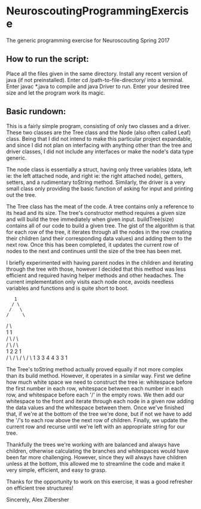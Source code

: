 # NeuroscoutingProgrammingExercise
The generic programming exercise for Neuroscouting Spring 2017

How to run the script:
-----------------------
Place all the files given in the same directory.
Install any recent version of java (if not preinstalled).
Enter cd /path-to-file-directory/ into a terminal.
Enter javac *.java to compile and java Driver to run. 
Enter your desired tree size and let the program work its magic. 

Basic rundown:
--------------
This is a fairly simple program, consisting of only two classes and a driver.
These two classes are the Tree class and the Node (also often called Leaf) class. 
Being that I did not intend to make this particular project expandable, and since
I did not plan on interfacing with anything other than the tree and driver classes,
I did not include any interfaces or make the node's data type generic.

The node class is essentially a struct, having only three variables (data, left ie:
the left attached node, and right ie: the right attached node), getters, setters, and
a rudimentary toString method. Similarly, the driver is a very small class only
providing the basic function of asking for input and printing out the tree.

The Tree class has the meat of the code. A tree contains only a reference to its head
and its size. The tree's constructor method requires a given size and will build the
tree immediately when given input. buildTree(size) contains all of our code to build
a given tree. The gist of the algorithm is that for each row of the tree, it iterates
through all the nodes in the row creating their children (and their corresponding data
values) and adding them to the next row. Once this has been completed, it updates the
current row of nodes to the next and continues until the size of the tree has been met. 

I briefly experimented with having parent nodes in the children and iterating through
the tree with those, however I decided that this method was less efficient and required
having helper methods and other headaches. The current implementation only visits each
node once, avoids needless variables and functions and is quite short to boot. 

       1               
      / \       
     /   \      
    /     \     
   /       \    
   1       1       
  / \     / \   
 /   \   /   \  
 1   2   2   1   
/ \ / \ / \ / \ 
1 3 3 4 4 3 3 1

The Tree's toString method actually proved equally if not more complex than its build
method. However, it operates in a similar way. First we define how much white space we
need to construct the tree ie: whitespace before the first number in each row,
whitespace between each number in each row, and whitespace before each '/' in the empty
rows. We then add our whitespace to the front and iterate through each node in a
given row adding the data values and the whitespace between them. Once we've finished
that, if we're at the bottom of the tree we're done, but if not we have to add the '/'s
to each row above the next row of children. Finally, we update the current row and
recurse until we're left with an appropriate string for our tree.

Thankfully the trees we're working with are balanced and always have children, otherwise
calculating the branches and whitespaces would have been far more challenging. However,
since they will always have children unless at the bottom, this allowed me to streamline
the code and make it very simple, efficient, and easy to grasp.

Thanks for the opportunity to work on this exercise, it was a good refresher on efficient
tree structures!

Sincerely,
Alex Zilbersher